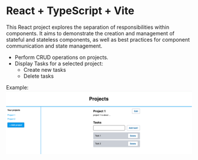 # React + TypeScript + Vite
This React project explores the separation of responsibilities within components. It aims to demonstrate the creation and management of stateful and stateless components, as well as best practices for component communication and state management.

 - Perform CRUD operations on projects.
 - Display Tasks for a selected project: 
    - Create new tasks
    - Delete tasks

Example:
![alt text](<Screenshot 2025-02-13 at 14.08.14.png>)